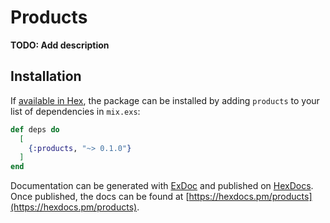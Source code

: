 # Products

**TODO: Add description**

## Installation

If [available in Hex](https://hex.pm/docs/publish), the package can be installed
by adding `products` to your list of dependencies in `mix.exs`:

```elixir
def deps do
  [
    {:products, "~> 0.1.0"}
  ]
end
```

Documentation can be generated with [ExDoc](https://github.com/elixir-lang/ex_doc)
and published on [HexDocs](https://hexdocs.pm). Once published, the docs can
be found at [https://hexdocs.pm/products](https://hexdocs.pm/products).

